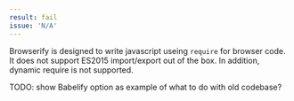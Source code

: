 ```yaml
---
result: fail
issue: 'N/A'
---
```


Browserify is designed to write javascript useing `require` for browser code. It does not support ES2015 import/export out of the box. In addition, dynamic require is not supported.

TODO: show Babelify option as example of what to do with old codebase?
